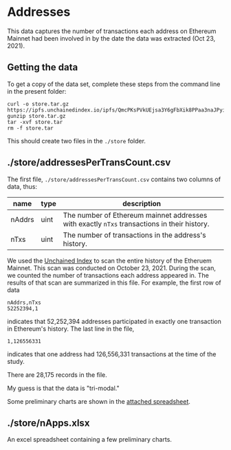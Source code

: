 # Addresses

This data captures the number of transactions each address on Ethereum Mainnet had been involved in by the date the data was extracted (Oct 23, 2021).

## Getting the data

To get a copy of the data set, complete these steps from the command line in the present folder:

```
curl -o store.tar.gz https://ipfs.unchainedindex.io/ipfs/QmcPKsPVkUEjsa3Y6gFbXik8PPaa3naJPyirfiWjGtcFFB
gunzip store.tar.gz
tar -xvf store.tar
rm -f store.tar
```

This should create two files in the `./store` folder.

## ./store/addressesPerTransCount.csv

The first file, `./store/addressesPerTransCount.csv` contains two columns of data, thus:

| name   | type | description                                                                                 |
| ------ | ---- | ------------------------------------------------------------------------------------------- |
| nAddrs | uint | The number of Ethereum mainnet addresses with exactly `nTxs` transactions in their history. |
| nTxs   | uint | The number of transactions in the address's history.                                        |

We used the [Unchained Index](https://unchainedindex.io) to scan the entire history of the Etheruem Mainnet. This
scan was conducted on October 23, 2021. During the scan, we counted the number of transactions each address appeared
in. The results of that scan are summarized in this file. For example, the first row of data

```
nAddrs,nTxs
52252394,1
```

indicates that 52,252,394 addresses participated in exactly one transaction in Ethereum's history. The last line in the file,

```
1,126556331
```

indicates that one address had 126,556,331 transactions at the time of the study.

There are 28,175 records in the file.

My guess is that the data is "tri-modal."

Some preliminary charts are shown in the [attached spreadsheet](./nApps.xlsx).

## ./store/nApps.xlsx

An excel spreadsheet containing a few preliminary charts.
